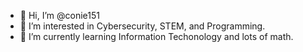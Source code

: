 - 👋 Hi, I’m @conie151
- 👀 I’m interested in Cybersecurity, STEM, and Programming.
- 🌱 I’m currently learning Information Techonology and lots of math.

<!---
conie151/conie151 is a ✨ special ✨ repository because its `README.md` (this file) appears on your GitHub profile.
You can click the Preview link to take a look at your changes.
--->
